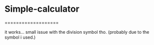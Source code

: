 # Simple-calculator
===================

it works... small issue with the division symbol tho. (probably due to the symbol i used.)
